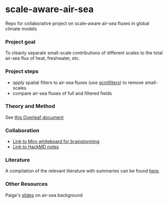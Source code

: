# scale-aware-air-sea
Repo for collaborative project on scale-aware air-sea fluxes in global climate models

### Project goal
To cleanly separate small-scale contributions of different scales to the total air-sea flux of heat, freshwater, etc.

### Project steps
- apply spatial filters to air-sea fluxes (use [gcmfilters](https://gcm-filters.readthedocs.io/en/latest/)) to remove small-scales 
- compare air-sea fluxes of full and filtered fields

### Theory and Method
See [this Overleaf document](https://www.overleaf.com/2792142214ccyzcszbdhsv)

### Collaboration
- [Link to Miro whiteboard for brainstorming](https://miro.com/app/board/uXjVOX1Oy0k=/)
- [Link to HackMD notes](https://hackmd.io/gTiEKcmZSqaUfwom_p4HGg)

### Literature
A compilation of the relevant literature with summaries can be found [here](literature.md).

### Other Resources
Paige's [slides](https://drive.google.com/drive/folders/1HvKmhfCWfT4FUNU5ZgwSebO7Rq6yse3c?usp=sharing) on air-sea background
